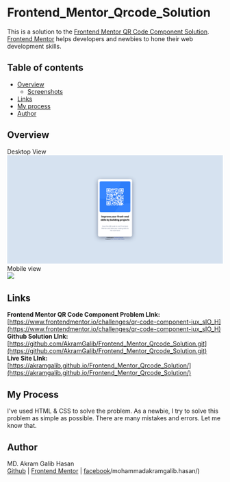 # Frontend_Mentor_Qrcode_Solution  
This is a solution to the [Frontend Mentor QR Code Component Solution](https://www.frontendmentor.io/challenges/qr-code-component-iux_sIO_H). [Frontend Mentor](https://www.frontendmentor.io/) helps developers and newbies to hone their web development skills.
## Table of contents
- [Overview](#overview)
  - [Screenshots](#screenshots)
- [Links](#links)
- [My process](#my-process)
- [Author](#author)
## Overview
Desktop View  
![](./screenshot.png)
Mobile view  
![](./screenshotmobileview.png)
## Links
**Frontend Mentor QR Code Component Problem LInk:** [https://www.frontendmentor.io/challenges/qr-code-component-iux_sIO_H](https://www.frontendmentor.io/challenges/qr-code-component-iux_sIO_H)  
**Github Solution LInk:** [https://github.com/AkramGalib/Frontend_Mentor_Qrcode_Solution.git](https://github.com/AkramGalib/Frontend_Mentor_Qrcode_Solution.git)  
**Live Site LInk:** [https://akramgalib.github.io/Frontend_Mentor_Qrcode_Solution/](https://akramgalib.github.io/Frontend_Mentor_Qrcode_Solution/)
## My Process
I've used HTML & CSS to solve the problem. As a newbie, I try to solve this problem as simple as possible. There are many mistakes and errors. Let me know that.
## Author
MD. Akram Galib Hasan  
[Github](https://github.com/AkramGalib)       |     [Frontend Mentor](https://www.frontendmentor.io/profile/AkramGalib)     |               [facebook](https://www.facebook.com)/mohammadakramgalib.hasan/)
